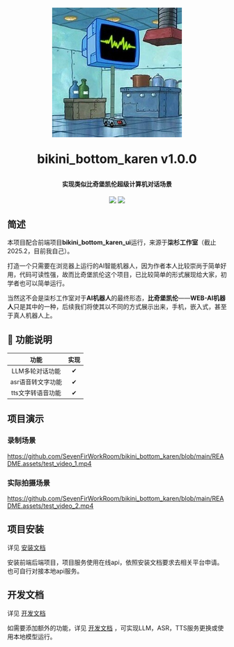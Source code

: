 <p align="center">
	<img alt="logo" src="README.assets/th.jpg">
</p>
<h1 align="center" style="margin: 30px 0 30px; font-weight: bold;">bikini_bottom_karen v1.0.0</h1>
<h4 align="center">实现类似比奇堡凯伦超级计算机对话场景</h4>
<p align="center">
	<img src="https://img.shields.io/badge/bikini_bottom_karen-v1.0.0-da282a"></a>
	<img src="https://img.shields.io/github/license/mashape/apistatus.svg"></a>
</p>




## 简述

本项目配合前端项目**bikini_bottom_karen_ui**运行，来源于**柒杉工作室**（截止2025.2，目前我自己）。

​	打造一个只需要在浏览器上运行的AI智能机器人，因为作者本人比较崇尚于简单好用，代码可读性强，故而比奇堡凯伦这个项目，已比较简单的形式展现给大家，初学者也可以简单运行。

​	当然这不会是柒杉工作室对于**AI机器人**的最终形态，**比奇堡凯伦**——**WEB-AI机器人**只是其中的一种，后续我们将使其以不同的方式展示出来，手机，嵌入式，甚至于真人机器人上。

## 🧭 功能说明

|       功能        | 实现 |
| :---------------: | :--: |
|  LLM多轮对话功能  |  ✔   |
| asr语音转文字功能 |  ✔   |
| tts文字转语音功能 |  ✔   |

## 项目演示

### 录制场景
https://github.com/SevenFirWorkRoom/bikini_bottom_karen/blob/main/README.assets/test_video_1.mp4
### 实际拍摄场景
https://github.com/SevenFirWorkRoom/bikini_bottom_karen/blob/main/README.assets/test_video_2.mp4

## 项目安装

详见 [安装文档](doc/deploy.md) 

安装前端后端项目，项目服务使用在线api，依照安装文档要求去相关平台申请。也可自行对接本地api服务。

## 开发文档

详见 [开发文档](doc/doc.md) 

如需要添加额外的功能，详见 [开发文档](doc/doc.md) ，可实现LLM，ASR，TTS服务更换或使用本地模型运行。
